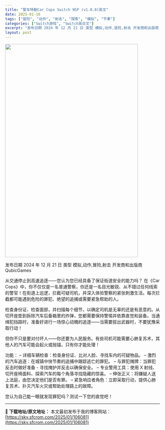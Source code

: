 ```yaml
---
title: "警车特勤Car Cops Switch NSP (v1.0.0)英文"
date: 2025-01-16
tags: ["冒险", "动作", "射击", "探索", "模拟", "节奏"]
categories: ["Switch游戏", "Switch英日文"]
excerpt: "发布日期 2024 年 12 月 21 日 类型 模拟,动作,冒险,射击 开发商和出版商 QubicGames 从交通停止到高速追逐——您认为您已经具备了保证街道安全的能力吗？ 在《Car Cops》中，你不仅仅是一名普通警察，你还是一名目光敏锐、从不错过任何线索的警官！在街道上巡逻，拦截可疑司机，&hellip;"
layout: post
---
```


<img class="aligncenter size-full wp-image-106064" src="https://sky.sfcrom.com/wp-content/uploads/2025/01/2025011611340357.webp" alt="" width="432" height="692" />

发布日期 2024 年 12 月 21 日
类型 模拟,动作,冒险,射击
开发商和出版商 QubicGames

从交通停止到高速追逐——您认为您已经具备了保证街道安全的能力吗？
在《Car Cops》中，你不仅仅是一名普通警察，你还是一名目光敏锐、从不错过任何线索的警官！在街道上巡逻，拦截可疑司机，并深入体验警察的紧张刺激生活。每次拦截都可能遇到危险的罪犯、绝望的追捕或需要紧急帮助的人。

检查身份证、检查面部，并扫描每个细节，以确定司机是无辜的还是有恶意的。从切开座垫到拆除汽车后备箱里的炸弹，您都需要保持警惕并依靠直觉和装备。当通缉犯挡路时，准备好进行一场惊心动魄的追逐——当需要拔出武器时，不要犹豫采取行动！

但你不只是要对付坏人——你还要为人民服务。有些司机可能需要心肺复苏术，其他人的汽车可能会起火或抛锚，只有你才能处理！

功能：
– 详细车辆检查：检查身份证、比对人脸、寻找车内的可疑物品。
– 激烈的汽车追逐：在城镇中快节奏的追捕中跟踪逃亡的罪犯。
– 与罪犯摊牌：当罪犯反击时做好准备 - 寻找掩护并反击以确保安全。
– 专业警用工具：使用 X 射线、切开座椅面料、探索汽车的每个角落寻找隐藏的惊喜。
– 伸张正义：将嫌疑人送上法庭，由您决定他们是否有罪。
– 紧急响应者角色：立即采取行动，提供心肺复苏术、扑灭汽车火灾或帮助处理路上的故障。

您认为自己能一眼就发现罪犯吗？测试一下您的直觉吧！

---
📖 **下载地址/原文地址：** 本文最初发布于我的博客网站：[https://sky.sfcrom.com/2025/01/106081](https://sky.sfcrom.com/2025/01/106081)

